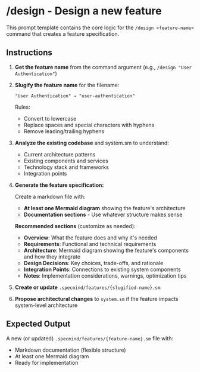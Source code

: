 # /design - Design a new feature

This prompt template contains the core logic for the `/design <feature-name>` command that creates a feature specification.

## Instructions

1. **Get the feature name** from the command argument (e.g., `/design "User Authentication"`)

2. **Slugify the feature name** for the filename:
   ```
   "User Authentication" → "user-authentication"
   ```
   Rules:
   - Convert to lowercase
   - Replace spaces and special characters with hyphens
   - Remove leading/trailing hyphens

3. **Analyze the existing codebase** and system.sm to understand:
   - Current architecture patterns
   - Existing components and services
   - Technology stack and frameworks
   - Integration points

4. **Generate the feature specification:**

   Create a markdown file with:
   - **At least one Mermaid diagram** showing the feature's architecture
   - **Documentation sections** - Use whatever structure makes sense

   **Recommended sections** (customize as needed):
   - **Overview**: What the feature does and why it's needed
   - **Requirements**: Functional and technical requirements
   - **Architecture**: Mermaid diagram showing the feature's components and how they integrate
   - **Design Decisions**: Key choices, trade-offs, and rationale
   - **Integration Points**: Connections to existing system components
   - **Notes**: Implementation considerations, warnings, optimization tips

5. **Create or update** `.specmind/features/{slugified-name}.sm`

6. **Propose architectural changes** to `system.sm` if the feature impacts system-level architecture

## Expected Output

A new (or updated) `.specmind/features/{feature-name}.sm` file with:
- Markdown documentation (flexible structure)
- At least one Mermaid diagram
- Ready for implementation
